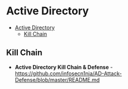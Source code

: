 # Active Directory

<!--- begin -->
- [Active Directory](#active-directory)
  - [Kill Chain](#kill-chain)
<!--- end -->

## Kill Chain 

* **Active Directory Kill Chain & Defense** - <https://github.com/infosecn1nja/AD-Attack-Defense/blob/master/README.md>

